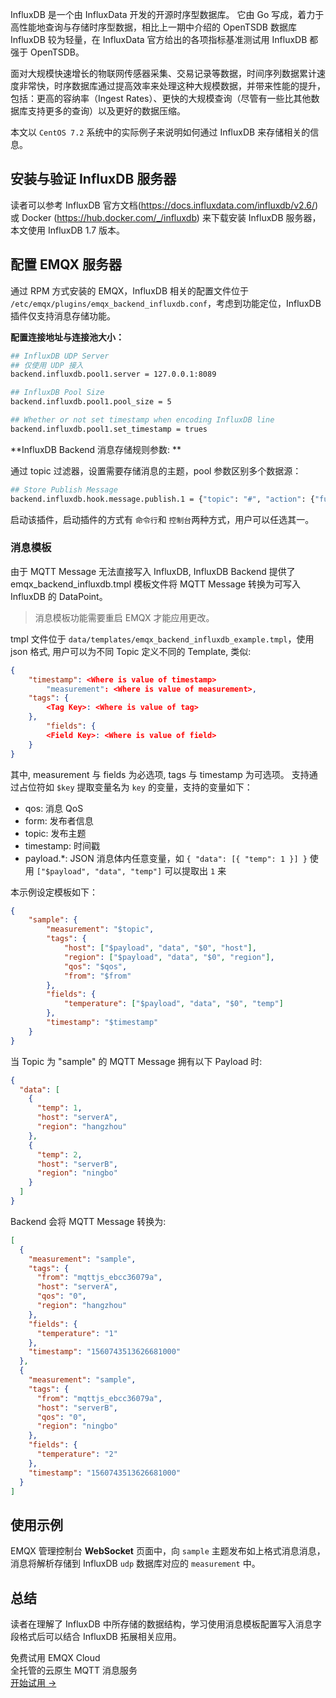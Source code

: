 InfluxDB 是一个由 InfluxData 开发的开源时序型数据库。 它由 Go 写成，着力于高性能地查询与存储时序型数据，相比上一期中介绍的 OpenTSDB 数据库 InfluxDB 较为轻量，在 InfluxData 官方给出的各项指标基准测试用 InfluxDB 都强于 OpenTSDB。

面对大规模快速增长的物联网传感器采集、交易记录等数据，时间序列数据累计速度非常快，时序数据库通过提高效率来处理这种大规模数据，并带来性能的提升，包括：更高的容纳率（Ingest Rates）、更快的大规模查询（尽管有一些比其他数据库支持更多的查询）以及更好的数据压缩。

本文以 `CentOS 7.2` 系统中的实际例子来说明如何通过 InfluxDB 来存储相关的信息。



## 安装与验证 InfluxDB 服务器

读者可以参考 InfluxDB 官方文档(https://docs.influxdata.com/influxdb/v2.6/) 或 Docker (https://hub.docker.com/_/influxdb) 来下载安装 InfluxDB 服务器，本文使用 InfluxDB 1.7 版本。



## 配置 EMQX 服务器

通过 RPM 方式安装的 EMQX，InfluxDB 相关的配置文件位于 `/etc/emqx/plugins/emqx_backend_influxdb.conf`，考虑到功能定位，InfluxDB 插件仅支持消息存储功能。

**配置连接地址与连接池大小：**

```bash
## InfluxDB UDP Server
## 仅使用 UDP 接入
backend.influxdb.pool1.server = 127.0.0.1:8089

## InfluxDB Pool Size
backend.influxdb.pool1.pool_size = 5

## Whether or not set timestamp when encoding InfluxDB line
backend.influxdb.pool1.set_timestamp = trues
```

**InfluxDB Backend 消息存储规则参数: **

通过 topic 过滤器，设置需要存储消息的主题，pool 参数区别多个数据源：

```bash
## Store Publish Message
backend.influxdb.hook.message.publish.1 = {"topic": "#", "action": {"function": "on_message_publish"}, "pool": "pool1"}
```

启动该插件，启动插件的方式有 `命令行`和 `控制台`两种方式，用户可以任选其一。



### 消息模板

由于 MQTT Message 无法直接写入 InfluxDB, InfluxDB Backend 提供了 emqx_backend_influxdb.tmpl 模板文件将 MQTT Message 转换为可写入 InfluxDB 的 DataPoint。 

> 消息模板功能需要重启 EMQX 才能应用更改。

tmpl 文件位于 `data/templates/emqx_backend_influxdb_example.tmpl`，使用 json 格式, 用户可以为不同 Topic 定义不同的 Template, 类似: 

```json
{
    "timestamp": <Where is value of timestamp>
		"measurement": <Where is value of measurement>,
    "tags": {
        <Tag Key>: <Where is value of tag>
    },
		"fields": {
    	<Field Key>: <Where is value of field>
    }
}
```

其中, measurement 与 fields 为必选项, tags 与 timestamp 为可选项。<Where is value of> 支持通过占位符如 `$key` 提取变量名为 `key` 的变量，支持的变量如下：

- qos: 消息 QoS
- form: 发布者信息
- topic: 发布主题
- timestamp: 时间戳
- payload.*: JSON 消息体内任意变量，如 `{ "data": [{ "temp": 1 }] }` 使用 `["$payload", "data", "temp"]`  可以提取出 `1` 来

本示例设定模板如下：

```json
{
    "sample": {
        "measurement": "$topic",
        "tags": {
            "host": ["$payload", "data", "$0", "host"],
            "region": ["$payload", "data", "$0", "region"],
            "qos": "$qos",
            "from": "$from"
        },
        "fields": {
            "temperature": ["$payload", "data", "$0", "temp"]
        },
        "timestamp": "$timestamp"
    }
}
```

当 Topic 为 "sample" 的 MQTT Message 拥有以下 Payload 时:

```json
{
  "data": [
    {
      "temp": 1,
      "host": "serverA",
      "region": "hangzhou"
    },
    {
      "temp": 2,
      "host": "serverB",
      "region": "ningbo"
    }
  ]
}
```



Backend 会将 MQTT Message 转换为:

```json
[
  {
    "measurement": "sample",
    "tags": {
      "from": "mqttjs_ebcc36079a",
      "host": "serverA",
      "qos": "0",
      "region": "hangzhou"
    },
    "fields": {
      "temperature": "1"
    },
    "timestamp": "1560743513626681000"
  },
  {
    "measurement": "sample",
    "tags": {
      "from": "mqttjs_ebcc36079a",
      "host": "serverB",
      "qos": "0",
      "region": "ningbo"
    },
    "fields": {
      "temperature": "2"
    },
    "timestamp": "1560743513626681000"
  }
]
```



## 使用示例

EMQX  管理控制台 **WebSocket** 页面中，向 `sample` 主题发布如上格式消息消息，消息将解析存储到 InfluxDB `udp` 数据库对应的 `measurement` 中。

## 总结

读者在理解了 InfluxDB 中所存储的数据结构，学习使用消息模板配置写入消息字段格式后可以结合 InfluxDB 拓展相关应用。


<section class="promotion">
    <div>
        免费试用 EMQX Cloud
        <div class="is-size-14 is-text-normal has-text-weight-normal">全托管的云原生 MQTT 消息服务</div>
    </div>
    <a href="https://accounts-zh.emqx.com/signup?continue=https://cloud.emqx.com/console/deployments/0?oper=new" class="button is-gradient px-5">开始试用 →</a>
</section>
